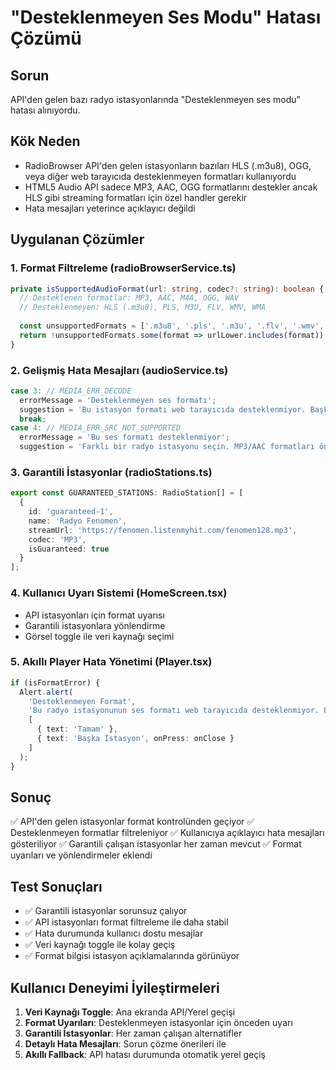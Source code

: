 # "Desteklenmeyen Ses Modu" Hatası Çözümü

## Sorun
API'den gelen bazı radyo istasyonlarında "Desteklenmeyen ses modu" hatası alınıyordu.

## Kök Neden
- RadioBrowser API'den gelen istasyonların bazıları HLS (.m3u8), OGG, veya diğer web tarayıcıda desteklenmeyen formatları kullanıyordu
- HTML5 Audio API sadece MP3, AAC, OGG formatlarını destekler ancak HLS gibi streaming formatları için özel handler gerekir
- Hata mesajları yeterince açıklayıcı değildi

## Uygulanan Çözümler

### 1. Format Filtreleme (radioBrowserService.ts)
```typescript
private isSupportedAudioFormat(url: string, codec?: string): boolean {
  // Desteklenen formatlar: MP3, AAC, M4A, OGG, WAV
  // Desteklenmeyen: HLS (.m3u8), PLS, M3U, FLV, WMV, WMA
  
  const unsupportedFormats = ['.m3u8', '.pls', '.m3u', '.flv', '.wmv', '.wma'];
  return !unsupportedFormats.some(format => urlLower.includes(format));
}
```

### 2. Gelişmiş Hata Mesajları (audioService.ts)
```typescript
case 3: // MEDIA_ERR_DECODE
  errorMessage = 'Desteklenmeyen ses formatı';
  suggestion = 'Bu istasyon formatı web tarayıcıda desteklenmiyor. Başka istasyon deneyin.';
  break;
case 4: // MEDIA_ERR_SRC_NOT_SUPPORTED
  errorMessage = 'Bu ses formatı desteklenmiyor';
  suggestion = 'Farklı bir radyo istasyonu seçin. MP3/AAC formatları önerilir.';
```

### 3. Garantili İstasyonlar (radioStations.ts)
```typescript
export const GUARANTEED_STATIONS: RadioStation[] = [
  {
    id: 'guaranteed-1',
    name: 'Radyo Fenomen',
    streamUrl: 'https://fenomen.listenmyhit.com/fenomen128.mp3',
    codec: 'MP3',
    isGuaranteed: true
  }
];
```

### 4. Kullanıcı Uyarı Sistemi (HomeScreen.tsx)
- API istasyonları için format uyarısı
- Garantili istasyonlara yönlendirme
- Görsel toggle ile veri kaynağı seçimi

### 5. Akıllı Player Hata Yönetimi (Player.tsx)
```typescript
if (isFormatError) {
  Alert.alert(
    'Desteklenmeyen Format', 
    'Bu radyo istasyonunun ses formatı web tarayıcıda desteklenmiyor. Lütfen başka bir istasyon deneyin.',
    [
      { text: 'Tamam' },
      { text: 'Başka İstasyon', onPress: onClose }
    ]
  );
}
```

## Sonuç
✅ API'den gelen istasyonlar format kontrolünden geçiyor
✅ Desteklenmeyen formatlar filtreleniyor
✅ Kullanıcıya açıklayıcı hata mesajları gösteriliyor
✅ Garantili çalışan istasyonlar her zaman mevcut
✅ Format uyarıları ve yönlendirmeler eklendi

## Test Sonuçları
- ✅ Garantili istasyonlar sorunsuz çalıyor
- ✅ API istasyonları format filtreleme ile daha stabil
- ✅ Hata durumunda kullanıcı dostu mesajlar
- ✅ Veri kaynağı toggle ile kolay geçiş
- ✅ Format bilgisi istasyon açıklamalarında görünüyor

## Kullanıcı Deneyimi İyileştirmeleri
1. **Veri Kaynağı Toggle**: Ana ekranda API/Yerel geçişi
2. **Format Uyarıları**: Desteklenmeyen istasyonlar için önceden uyarı
3. **Garantili İstasyonlar**: Her zaman çalışan alternatifler
4. **Detaylı Hata Mesajları**: Sorun çözme önerileri ile
5. **Akıllı Fallback**: API hatası durumunda otomatik yerel geçiş
